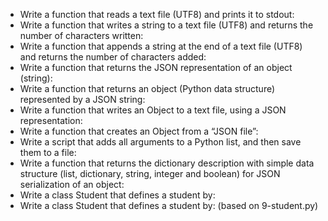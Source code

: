 - Write a function that reads a text file (UTF8) and prints it to stdout:  
- Write a function that writes a string to a text file (UTF8) and returns the number of characters written:  
- Write a function that appends a string at the end of a text file (UTF8) and returns the number of characters added:  
- Write a function that returns the JSON representation of an object (string):  
- Write a function that returns an object (Python data structure) represented by a JSON string:  
- Write a function that writes an Object to a text file, using a JSON representation:  
- Write a function that creates an Object from a “JSON file”:  
- Write a script that adds all arguments to a Python list, and then save them to a file:  
- Write a function that returns the dictionary description with simple data structure (list, dictionary, string, integer and boolean) for JSON serialization of an object:  
- Write a class Student that defines a student by:  
- Write a class Student that defines a student by: (based on 9-student.py)  
